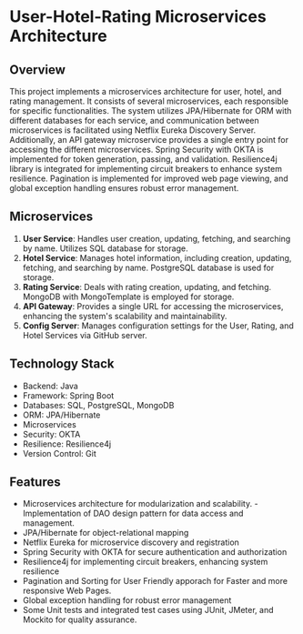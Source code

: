 # User-Hotel-Rating Microservices Architecture

## Overview

This project implements a microservices architecture for user, hotel, and rating management. It consists of several microservices, each responsible for specific functionalities. The system utilizes JPA/Hibernate for ORM with different databases for each service, and communication between microservices is facilitated using Netflix Eureka Discovery Server. Additionally, an API gateway microservice provides a single entry point for accessing the different microservices. Spring Security with OKTA is implemented for token generation, passing, and validation. Resilience4j library is integrated for implementing circuit breakers to enhance system resilience. Pagination is implemented for improved web page viewing, and global exception handling ensures robust error management.

## Microservices

1. **User Service**: Handles user creation, updating, fetching, and searching by name. Utilizes SQL database for storage.
2. **Hotel Service**: Manages hotel information, including creation, updating, fetching, and searching by name. PostgreSQL database is used for storage.
3. **Rating Service**: Deals with rating creation, updating, and fetching. MongoDB with MongoTemplate is employed for storage.
4. **API Gateway**: Provides a single URL for accessing the microservices, enhancing the system's scalability and maintainability.
5. **Config Server**: Manages configuration settings for the User, Rating, and Hotel Services via GitHub server.

## Technology Stack

- Backend: Java
- Framework: Spring Boot
- Databases: SQL, PostgreSQL, MongoDB
- ORM: JPA/Hibernate
- Microservices
- Security: OKTA
- Resilience: Resilience4j
- Version Control: Git

## Features

- Microservices architecture for modularization and scalability.
-Implementation of DAO design pattern for data access and management.
- JPA/Hibernate for object-relational mapping
- Netflix Eureka for microservice discovery and registration
- Spring Security with OKTA for secure authentication and authorization
- Resilience4j for implementing circuit breakers, enhancing system resilience
- Pagination and Sorting for User Friendly apporach for Faster and more responsive Web Pages.
- Global exception handling for robust error management
- Some Unit tests and integrated test cases using JUnit, JMeter, and Mockito for quality assurance.

